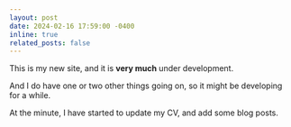 ```yaml
---
layout: post
date: 2024-02-16 17:59:00 -0400
inline: true
related_posts: false
---
```


This is my new site, and it is **very much** under development.

And I do have one or two other things going on, so it might be developing for a while. 

At the minute, I have started to update my CV, and add some blog posts.
